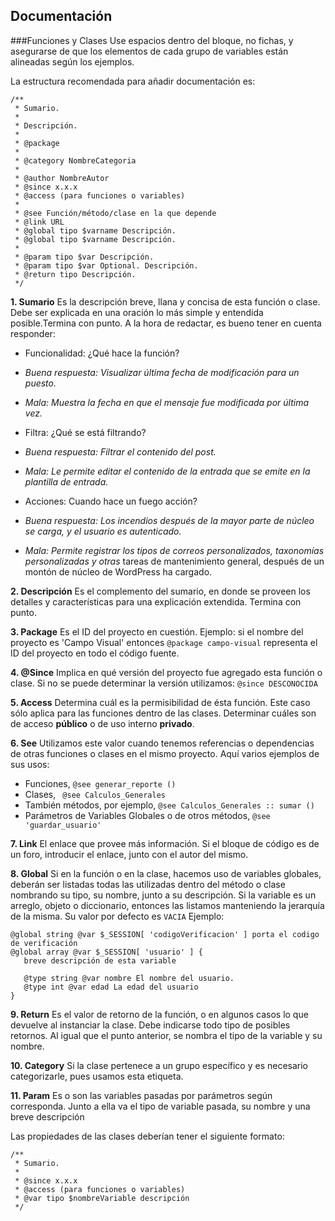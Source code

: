 Documentación
---

###Funciones y Clases
Use espacios dentro del bloque, no fichas, y asegurarse de que los elementos de cada grupo de variables están alineadas según los ejemplos.

La estructura recomendada para añadir documentación es:

    /**
     * Sumario.
     *
     * Descripción.
     *
     * @package
     *
     * @category NombreCategoria
     * 
     * @author NombreAutor
     * @since x.x.x
     * @access (para funciones o variables)
     *
     * @see Función/método/clase en la que depende
     * @link URL
     * @global tipo $varname Descripción.
     * @global tipo $varname Descripción.
     *
     * @param tipo $var Descripción.
     * @param tipo $var Optional. Descripción.
     * @return tipo Descripción.
     */

**1. Sumario** 
Es la descripción breve, llana y concisa de esta función o clase. Debe ser explicada en una oración lo más simple y entendida posible.Termina con punto. A la hora de redactar, es bueno tener en cuenta responder:

 - Funcionalidad: ¿Qué hace la función? 
 
 - *Buena respuesta: Visualizar última fecha de modificación para un puesto.*
 - *Mala: Muestra la fecha en que el mensaje fue modificada por última vez.*

 - Filtra: ¿Qué se está filtrando?
 - *Buena respuesta: Filtrar el contenido del post.*
 - *Mala: Le permite editar el contenido de la entrada que se emite en la plantilla de entrada.*
 - Acciones: Cuando hace un fuego acción?
 - *Buena respuesta: Los incendios después de la mayor parte de núcleo se carga, y el usuario es autenticado.*
 - *Mala: Permite registrar los tipos de correos personalizados, taxonomías personalizadas y otras* tareas de mantenimiento general, después de un montón de núcleo de WordPress ha cargado.

**2. Descripción**
Es el complemento del sumario, en donde se proveen los detalles y características para una explicación extendida. Termina con punto.

**3. Package**
Es el ID del proyecto en cuestión. Ejemplo: si el nombre del proyecto es 'Campo Visual' entonces `@package campo-visual` representa el ID del proyecto en todo el código fuente. 

**4. @Since**
Implica en qué versión del proyecto fue agregado esta función o clase. Si no se puede determinar la versión utilizamos: `@since DESCONOCIDA`

**5. Access**
Determina cuál es la permisibilidad de ésta función. Este caso sólo aplica para las funciones dentro de las clases. Determinar cuáles son de acceso **público** o de uso interno **privado**.

**6.  See**
Utilizamos este valor cuando tenemos referencias o dependencias de otras funciones o clases en el mismo proyecto. 
Aquí varios ejemplos de sus usos:

 - Funciones,  ` @see generar_reporte () `
 - Clases,  ` @see Calculos_Generales`
 - También métodos, por ejemplo, ` @see Calculos_Generales :: sumar () `
 - Parámetros de Variables Globales o de otros métodos, `@see 'guardar_usuario'` 

**7. Link**
El enlace que provee más información. Si el bloque de código es de un foro, introducir el enlace, junto con el autor del mismo. 

**8. Global** 
Si en la función o en la clase, hacemos uso de variables globales, deberán ser listadas todas las utilizadas dentro del método o clase nombrando su tipo, su nombre, junto a su descripción. Si la variable es un arreglo, objeto o diccionario, entonces las listamos manteniendo la jerarquía de la misma. Su valor por defecto es `VACIA` Ejemplo:

    @global string @var $_SESSION[ 'codigoVerificacion' ] porta el codigo de verificación
    @global array @var $_SESSION[ 'usuario' ] {
       breve descripción de esta variable
       
       @type string @var nombre El nombre del usuario.
       @type int @var edad La edad del usuario
    }
**9. Return**
Es el valor de retorno de la función, o en algunos casos lo que devuelve al instanciar la clase. Debe indicarse todo tipo de posibles retornos. Al igual que el punto anterior, se nombra el tipo de la variable y su nombre. 

**10. Category**
Si la clase pertenece a un grupo específico y es necesario categorizarle, pues usamos esta etiqueta.

**11. Param**
Es o son las variables pasadas por parámetros según corresponda. Junto a ella va el tipo de variable pasada, su nombre y una breve descripción


Las propiedades de las clases deberían tener el siguiente formato: 

    /**
     * Sumario.
     *
     * @since x.x.x
     * @access (para funciones o variables)
     * @var tipo $nombreVariable descripción
     */
